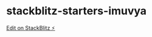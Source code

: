 # stackblitz-starters-imuvya

[Edit on StackBlitz ⚡️](https://stackblitz.com/edit/stackblitz-starters-imuvya)